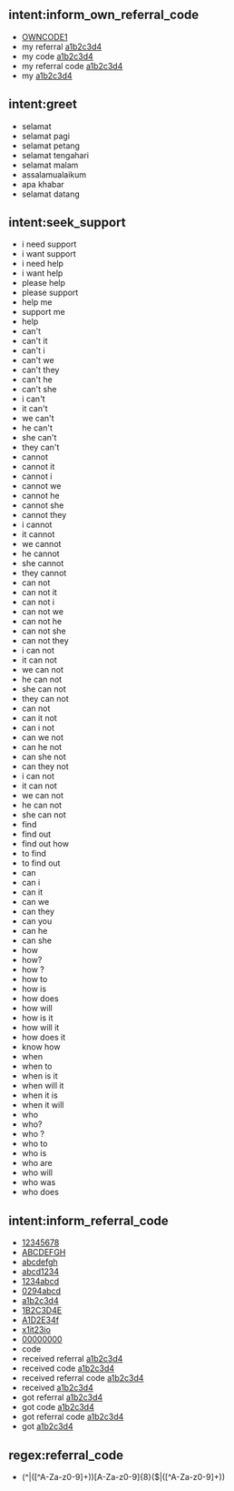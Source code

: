 ## intent:inform_own_referral_code
- [OWNCODE1](referral_code)
- my referral [a1b2c3d4](referral_code)
- my code [a1b2c3d4](referral_code)
- my referral code [a1b2c3d4](referral_code)
- my [a1b2c3d4](referral_code)

## intent:greet
- selamat
- selamat pagi
- selamat petang
- selamat tengahari
- selamat malam
- assalamualaikum
- apa khabar
- selamat datang
  	
## intent:seek_support
- i need support
- i want support
- i need help
- i want help
- please help
- please support
- help me
- support me
- help
- can't
- can't it
- can't i
- can't we
- can't they
- can't he
- can't she
- i can't
- it can't
- we can't
- he can't
- she can't
- they can't
- cannot
- cannot it
- cannot i
- cannot we
- cannot he
- cannot she
- cannot they
- i cannot
- it cannot
- we cannot
- he cannot
- she cannot
- they cannot
- can not
- can not it
- can not i
- can not we
- can not he
- can not she
- can not they
- i can not
- it can not
- we can not
- he can not
- she can not
- they can not
- can not
- can it not
- can i not
- can we not
- can he not
- can she not
- can they not
- i can not
- it can not
- we can not
- he can not
- she can not
- find
- find out
- find out how
- to find
- to find out
- can
- can i
- can it
- can we
- can they
- can you
- can he
- can she
- how
- how?
- how ?
- how to
- how is
- how does
- how will
- how is it
- how will it
- how does it
- know how
- when
- when to
- when is it
- when will it
- when it is
- when it will
- who
- who?
- who ?
- who to
- who is
- who are
- who will
- who was
- who does

## intent:inform_referral_code
- [12345678](referral_code)
- [ABCDEFGH](referral_code)
- [abcdefgh](referral_code)
- [abcd1234](referral_code)
- [1234abcd](referral_code)
- [0294abcd](referral_code)
- [a1b2c3d4](referral_code)
- [1B2C3D4E](referral_code)
- [A1D2E34f](referral_code)
- [x1it23io](referral_code)
- [00000000](referral_code)
- code
- received referral [a1b2c3d4](referral_code)
- received code [a1b2c3d4](referral_code)
- received referral code [a1b2c3d4](referral_code)
- received [a1b2c3d4](referral_code)
- got referral [a1b2c3d4](referral_code)
- got code [a1b2c3d4](referral_code)
- got referral code [a1b2c3d4](referral_code)
- got [a1b2c3d4](referral_code)

## regex:referral_code
- (^|([^A-Za-z0-9]+))[A-Za-z0-9]{8}($|([^A-Za-z0-9]+))
